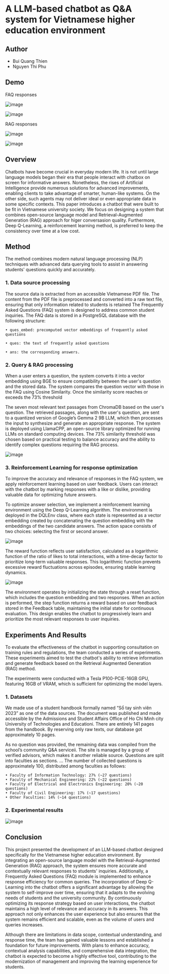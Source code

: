 ﻿# A LLM-based chatbot as Q&A system for Vietnamese higher education environment
## Author
- Bui Quang Thien
- Nguyen Thi Phu
  
## Demo
FAQ responses

![image](https://github.com/user-attachments/assets/66750412-2b33-4500-8163-0d5c2806ff6a)

![image](https://github.com/user-attachments/assets/c03e6b25-71e4-4167-ba50-574e67acb640)

RAG responses

![image](https://github.com/user-attachments/assets/4c273b1f-4eb2-431e-a06c-62e6bbd535a2)

![image](https://github.com/user-attachments/assets/d5313db3-f8bc-44a4-8123-a845ae543dc0)

## Overview
Chatbots have become crucial in everyday modern life. It is not until large language models began their era that people interact with chatbox on screen for informative answers. Nonetheless, the rises of Artificial Intelligence provide numerous solutions for advanced improvements, enabling clients to take advantage of smarter, human-like systems. On the other side, such agents may not deliver ideal or even appropriate data in some specific contexts. This paper introduces a chatbot that were built to be fit in Vietnamese university society. We focus on designing a system that combines open-source language model and Retrieval-Augmented Generation (RAG) approach for higer conversasion quality. Furthermore, Deep Q-Learning, a reinforcement learning method, is preferred to keep the consistency over time at a low cost.

## Method
The method combines modern natural language processing (NLP) techniques with advanced data querying tools to assist in answering students' questions quickly and accurately.

### 1. Data source processing 
The source data is extracted from an accessible Vietnamese PDF file. The content from the PDF file is preprocessed and converted into a raw text file, ensuring that only information related to students is retained
The Frequently Asked Questions (FAQ) system is designed to address common student inquiries. The FAQ data is stored in a PostgreSQL database with the following structure: 

    • ques_embed: precomputed vector embeddings of frequently asked questions
    
    • ques: the text of frequently asked questions
    
    • ans: the corresponding answers.
    
### 2. Query & RAG processing 
When a user enters a question, the system converts it into a vector embedding using BGE to ensure compatibility between the user's question and the stored data. The system compares the question vector with those in the FAQ using Cosine Similarity. Once the similarity score reaches or exceeds the 73% threshold

The seven most relevant text passages from ChromaDB based on the user's question. The retrieved passages, along with the user's question, are sent to a quantized version of Google’s Gemma 2 9B LLM, which then processes the input to synthesize and generate an appropriate response. The system is deployed using LlamaCPP, an open-source library optimized for running LLMs on standard computing devices. The 73% similarity threshold was chosen based on practical testing to balance accuracy and the ability to identify complex questions requiring the RAG process. 

![image](https://github.com/user-attachments/assets/00d8af71-7eda-4343-9775-f70d39df563c)

### 3. Reinforcement Learning for response optimization 
To improve the accuracy and relevance of responses in the FAQ system, we apply reinforcement learning based on user feedback. Users can interact with the chatbot by marking responses with a like or dislike, providing valuable data for optimizing future answers.

To optimize answer selection, we implement a reinforcement learning environment using the Deep Q-Learning algorithm. The environment is deployed in the DQLEnv class, where each state is represented as a vector embedding created by concatenating the question embedding with the embeddings of the two candidate answers. The action space consists of two choices: selecting the first or second answer.

![image](https://github.com/user-attachments/assets/2e11390a-d37e-4fb8-8f9e-b6ab43685694)

The reward function reflects user satisfaction, calculated as a logarithmic function of the ratio of likes to total interactions, with a time-decay factor to prioritize long-term valuable responses. This logarithmic function prevents excessive reward fluctuations across episodes, ensuring stable learning dynamics.

![image](https://github.com/user-attachments/assets/73688d7e-3dba-4ff7-8aad-1694946dcc06)


The environment operates by initializing the state through a reset function, which includes the question embedding and two responses. When an action is performed, the step function returns a reward based on user feedback stored in the Feedback table, maintaining the initial state for continuous evaluation. This design enables the chatbot to progressively learn and prioritize the most relevant responses to user inquiries.

## Experiments And Results

To evaluate the effectiveness of the chatbot in supporting consultation on training rules and regulations, the team conducted a series of experiments. These experiments aimed to test the chatbot's ability to retrieve information and generate feedback based on the Retrieval Augmented Generation (RAG) method. 

The experiments were conducted with a Tesla P100-PCIE-16GB GPU, featuring 16GB of VRAM, which is sufficient for optimizing the model layers. 

### 1. Datasets

We made use of a student handbook formally named “Sổ tay sinh viên 2023” as one of the data sources. The document was published and made accessible by the Admissions and Student Affairs Office of Ho Chi Minh city University of Technologies and Educationi. There are entirely 141 pages from the handbook. By reserving only raw texts, our database got approximately 10 pages. 

As no question was provided, the remaining data was compiled from the school’s community Q&A serviceii. The site is managed by a group of verified advisors, which makes it another reliable source. Questions are split into faculties as sections. ... The number of collected questions is approximately 100, distributed among faculties as follows:

    • Faculty of Information Technology: 27% (~27 questions)
    • Faculty of Mechanical Engineering: 22% (~22 questions)
    • Faculty of Electrical and Electronics Engineering: 20% (~20 questions)
    • Faculty of Civil Engineering: 17% (~17 questions)
    • Other Faculties: 14% (~14 questions)
    
### 2. Experimental results

![image](https://github.com/user-attachments/assets/583537e7-8483-432b-a7bb-6d3a1ddaf76f)

## Conclusion

This project presented the development of an LLM-based chatbot designed specifically for the Vietnamese higher education environment. By integrating an open-source language model with the Retrieval-Augmented Generation (RAG) approach, the system ensures more accurate and contextually relevant responses to students' inquiries. Additionally, a Frequently Asked Questions (FAQ) module is implemented to enhance response efficiency for common queries. The incorporation of Deep Q-Learning into the chatbot offers a significant advantage by allowing the system to self-improve over time, ensuring that it adapts to the evolving needs of students and the university community. By continuously optimizing its response strategy based on user interactions, the chatbot maintains a high level of relevance and accuracy in its answers. This approach not only enhances the user experience but also ensures that the system remains efficient and scalable, even as the volume of users and queries increases.

Although there are limitations in data scope, contextual understanding, and response time, the team has gained valuable lessons and established a foundation for future improvements. With plans to enhance accuracy, contextual analysis capabilities, and comprehensive data integration, the chatbot is expected to become a highly effective tool, contributing to the modernization of management and improving the learning experience for students.




